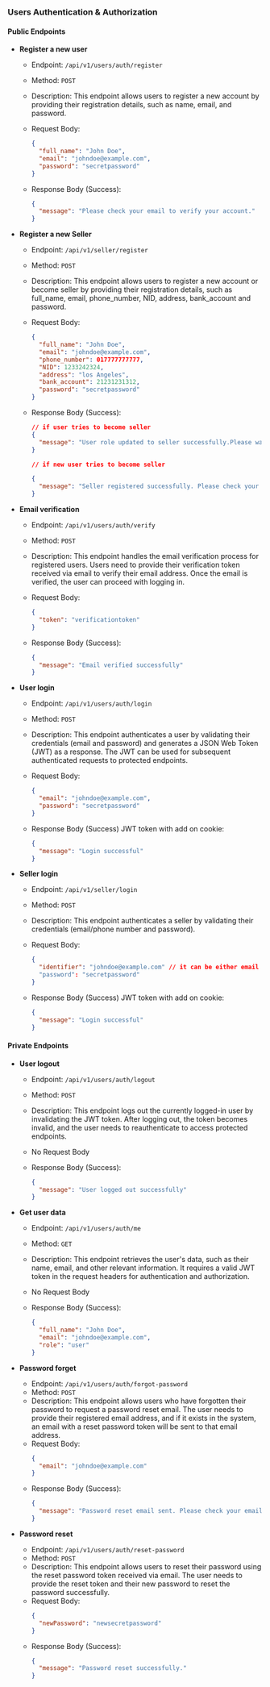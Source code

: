 ### Users Authentication & Authorization

#### Public Endpoints

- **Register a new user**

  - Endpoint: `/api/v1/users/auth/register`
  - Method: `POST`
  - Description: This endpoint allows users to register a new account by providing their registration details, such as name, email, and password.

  - Request Body:

    ```json
    {
      "full_name": "John Doe",
      "email": "johndoe@example.com",
      "password": "secretpassword"
    }
    ```

  - Response Body (Success):
    ```json
    {
      "message": "Please check your email to verify your account."
    }
    ```

- **Register a new Seller**

  - Endpoint: `/api/v1/seller/register`
  - Method: `POST`
  - Description: This endpoint allows users to register a new account or become seller by providing their registration details, such as full_name, email, phone_number, NID, address, bank_account and password.

  - Request Body:

    ```json
    {
      "full_name": "John Doe",
      "email": "johndoe@example.com",
      "phone_number": 017777777777,
      "NID": 1233242324,
      "address": "los Angeles",
      "bank_account": 21231231312,
      "password": "secretpassword"
    }
    ```

  - Response Body (Success):

    ```json
    // if user tries to become seller
    {
      "message": "User role updated to seller successfully.Please wait for approval."
    }

    // if new user tries to become seller

    {
      "message": "Seller registered successfully. Please check your email to verify your account and wait for approval."
    }
    ```

- **Email verification**

  - Endpoint: `/api/v1/users/auth/verify`
  - Method: `POST`
  - Description: This endpoint handles the email verification process for registered users. Users need to provide their verification token received via email to verify their email address. Once the email is verified, the user can proceed with logging in.

  - Request Body:

    ```json
    {
      "token": "verificationtoken"
    }
    ```

  - Response Body (Success):
    ```json
    {
      "message": "Email verified successfully"
    }
    ```

- **User login**

  - Endpoint: `/api/v1/users/auth/login`
  - Method: `POST`
  - Description: This endpoint authenticates a user by validating their credentials (email and password) and generates a JSON Web Token (JWT) as a response. The JWT can be used for subsequent authenticated requests to protected endpoints.

  - Request Body:

    ```json
    {
      "email": "johndoe@example.com",
      "password": "secretpassword"
    }
    ```

  - Response Body (Success) JWT token with add on cookie:

    ```json
    {
      "message": "Login successful"
    }
    ```

- **Seller login**

  - Endpoint: `/api/v1/seller/login`
  - Method: `POST`
  - Description: This endpoint authenticates a seller by validating their credentials (email/phone number and password).
  - Request Body:

    ```json
    {
      "identifier": "johndoe@example.com" // it can be either email or phone number
      "password": "secretpassword"
    }
    ```

  - Response Body (Success) JWT token with add on cookie:

    ```json
    {
      "message": "Login successful"
    }
    ```

#### Private Endpoints

- **User logout**

  - Endpoint: `/api/v1/users/auth/logout`
  - Method: `POST`
  - Description: This endpoint logs out the currently logged-in user by invalidating the JWT token. After logging out, the token becomes invalid, and the user needs to reauthenticate to access protected endpoints.

  - No Request Body

  - Response Body (Success):
    ```json
    {
      "message": "User logged out successfully"
    }
    ```

- **Get user data**

  - Endpoint: `/api/v1/users/auth/me`
  - Method: `GET`
  - Description: This endpoint retrieves the user's data, such as their name, email, and other relevant information. It requires a valid JWT token in the request headers for authentication and authorization.

  - No Request Body

  - Response Body (Success):
    ```json
    {
      "full_name": "John Doe",
      "email": "johndoe@example.com",
      "role": "user"
    }
    ```

- **Password forget**

  - Endpoint: `/api/v1/users/auth/forgot-password`
  - Method: `POST`
  - Description: This endpoint allows users who have forgotten their password to request a password reset email. The user needs to provide their registered email address, and if it exists in the system, an email with a reset password token will be sent to that email address.
  - Request Body:
    ```json
    {
      "email": "johndoe@example.com"
    }
    ```
  - Response Body (Success):
    ```json
    {
      "message": "Password reset email sent. Please check your email."
    }
    ```

- **Password reset**
  - Endpoint: `/api/v1/users/auth/reset-password`
  - Method: `POST`
  - Description: This endpoint allows users to reset their password using the reset password token received via email. The user needs to provide the reset token and their new password to reset the password successfully.
  - Request Body:
    ```json
    {
      "newPassword": "newsecretpassword"
    }
    ```
  - Response Body (Success):
    ```json
    {
      "message": "Password reset successfully."
    }
    ```
